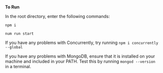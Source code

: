 **To Run**

In the root directory, enter the following commands:

`npm i`

`num run start`

If you have any problems with Concurrently, try running `npm i concurrently --global`

If you have any problems with MongoDB, ensure that it is installed on your machine and included in your PATH. Test this by running `mongod --version` in a terminal.